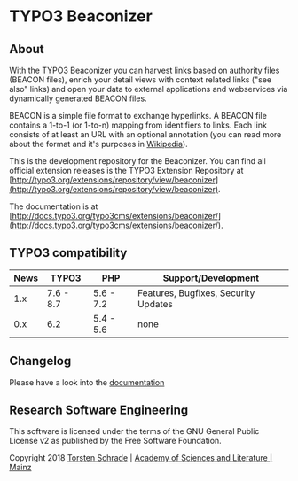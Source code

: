 # TYPO3 Beaconizer

## About

With the TYPO3 Beaconizer you can harvest links based on authority files (BEACON files), enrich your detail views with context related links ("see also" links) and open your data to external applications and webservices via dynamically generated BEACON files.

BEACON is a simple file format to exchange hyperlinks. A BEACON file contains a 1-to-1 (or 1-to-n) mapping from identifiers to links. Each link consists of at least an URL with an optional annotation (you can read more about the format and it's purposes in [Wikipedia](https://meta.wikimedia.org/wiki/Dynamic_links_to_external_resources)).

This is the development repository for the Beaconizer. You can find all official extension releases is the TYPO3 Extension Repository at [http://typo3.org/extensions/repository/view/beaconizer](http://typo3.org/extensions/repository/view/beaconizer).

The documentation is at [http://docs.typo3.org/typo3cms/extensions/beaconizer/](http://docs.typo3.org/typo3cms/extensions/beaconizer/).

## TYPO3 compatibility

| News        | TYPO3      | PHP       | Support/Development                     |
| ----------- | ---------- | ----------|---------------------------------------- |
| 1.x         | 7.6 - 8.7  | 5.6 - 7.2 | Features, Bugfixes, Security Updates    |
| 0.x         | 6.2        | 5.4 - 5.6 | none                                    |

## Changelog

Please have a look into the [documentation](https://docs.typo3.org/typo3cms/extensions/beaconizer/Changelog/Index.html)

## Research Software Engineering

This software is licensed under the terms of the GNU General Public License v2
as published by the Free Software Foundation.

Copyright 2018 <a href="https://orcid.org/0000-0002-0953-2818">Torsten Schrade</a> | <a href="http://www.adwmainz.de">Academy of Sciences and Literature | Mainz</a>
